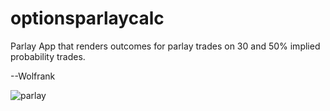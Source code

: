 # optionsparlaycalc

Parlay App that renders outcomes for parlay trades on 30 and 50% implied probability trades. 

--Wolfrank 

![parlay](https://user-images.githubusercontent.com/29739578/208754358-9798093a-4a79-4edf-bd14-16643266ae1e.PNG)
